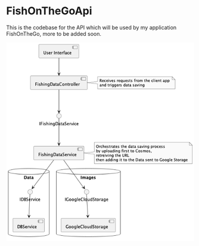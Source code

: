 # FishOnTheGoApi
This is the codebase for the API which will be used by my application FishOnTheGo, more to be added soon.

![System overview](FishOnTheGoApi/Docs/system.png)

